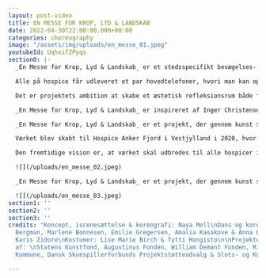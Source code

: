 ```yaml
---
layout: post-video
title: EN MESSE FOR KROP, LYD & LANDSKAB
date: 2022-04-30T22:00:00.000+00:00
categories: choreography
image: "/assets/img/uploads/en_messe_01.jpeg"
youtubeId: UqhxifZPyqs
section0: |-
  _En Messe for Krop, Lyd & Landskab_ er et stedsspecifikt bevægelses- og lydværk skabt til Hospice. Værket er en aktivering af det omkringliggende landskab, hvor dansernes cykliske bevægelser har en meditativ og transformerende virkning på beskueren – en messe.

  Alle på hospice får udleveret et par hovedtelefoner, hvori man kan opleve lydsiden af værket, og som man kan tage af eller på alt efter hvor meget man kan og vil engagere sig i værket, alt efter sin fysiske og mentale kapacitet på dagen. Ligeledes modtager alle et brev, som introducerer værket.

  Det er projektets ambition at skabe et æstetisk refleksionsrum både for indlagte, pårørende og plejepersonalet. Ønsket er at skabe en meningsfuld fælles oplevelse; et minde som alle kan tage med sig videre. Værket er et sted hvor øjet kan finde hvile, et rum for meditativ refleksion.

  _En Messe for Krop, Lyd & Landskab_ er inspireret af Inger Christensens sonetkrans Sommerfugledalen. Koreografien og kompositionen er inspireret af digtsamlingens cykliske og gentagende form.

  _En Messe for Krop, Lyd & Landskab_ er et projekt, der gennem kunst søger en synergi mellem naturen og det medmenneskelige.

  Værket blev skabt til Hospice Anker Fjord i Vestjylland i 2020, hvor det også blev opført igen i 2021. I 2022 skal værket omdannes til visning på Hospice Svanevig på Lolland, Hospice Søndergård på Sjælland, og Hospice Gudenå i Midtjylland.

  Den fremtidige vision er, at værket skal udbredes til alle hospicer i Danmark.

  ![](/uploads/en_messe_02.jpeg)

  _En Messe for Krop, Lyd & Landskab_ er et projekt, der gennem kunst søger en synergi mellem naturen og det medmenneskelige.

  ![](/uploads/en_messe_03.jpeg)
section1: ''
section2: ''
section3: ''
credits: "Koncept, iscenesættelse & koreografi: Naya Moll\nDans og koreografi: Karin
  Bergman, Marlene Bonnesen, Emilie Gregersen, Amalia Kasakove & Anna Lea Ourø\nMusikkomposition:
  Karis Zidore\nKostumer: Lise Marie Birch & Tytti Hongisto\n\nProjektet er støttet
  af: \nStatens Kunstfond, Augustinus Fonden, William Demant Fonden, Ringkøbing-Skjern
  Kommune, Dansk Skuespillerforbunds Projektstøtteudvalg & Slots- og Kulturstyrelsen"

---
```


